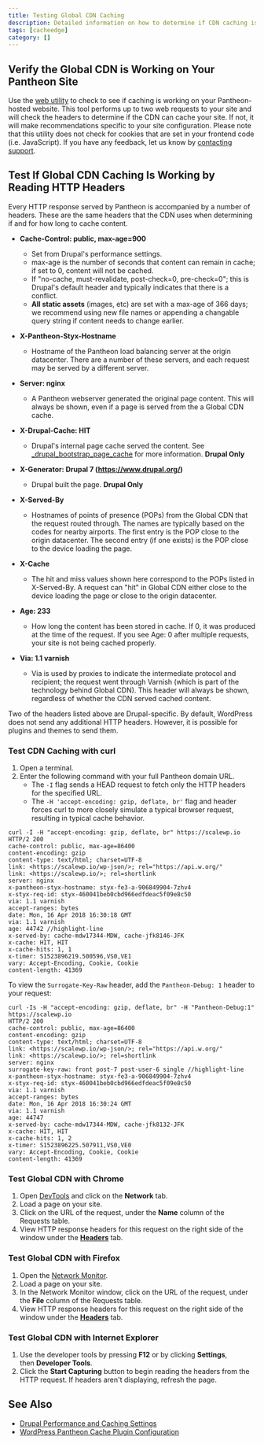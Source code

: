 ```yaml
---
title: Testing Global CDN Caching
description: Detailed information on how to determine if CDN caching is working on your site.
tags: [cacheedge]
category: []
---
```

## Verify the Global CDN is Working on Your Pantheon Site

Use the [web utility](https://varnishcheck.pantheon.io/) to check to see if caching is working on your Pantheon-hosted website. This tool performs up to two web requests to your site and will check the headers to determine if the CDN can cache your site. If not, it will make recommendations specific to your site configuration. Please note that this utility does not check for cookies that are set in your frontend code (i.e. JavaScript). If you have any feedback, let us know by [contacting support](/support).

## Test If Global CDN Caching Is Working by Reading HTTP Headers

Every HTTP response served by Pantheon is accompanied by a number of headers. These are the same headers that the CDN uses when determining if and for how long to cache content.

- **Cache-Control: public, max-age=900**
  - Set from Drupal's performance settings.
  - max-age is the number of seconds that content can remain in cache; if set to 0, content will not be cached.
  - If "no-cache, must-revalidate, post-check=0, pre-check=0"; this is Drupal's default header and typically indicates that there is a conflict.
  - **All static assets** (images, etc) are set with a max-age of 366 days; we recommend using new file names or appending a changable query string if content needs to change earlier.

- **X-Pantheon-Styx-Hostname**
  - Hostname of the Pantheon load balancing server at the origin datacenter. There are a number of these servers, and each request may be served by a different server.

- **Server: nginx**
  - A Pantheon webserver generated the original page content. This will always be shown, even if a page is served from the a Global CDN cache.

- **X-Drupal-Cache: HIT**
  - Drupal's internal page cache served the content. See  [\_drupal\_bootstrap\_page\_cache](https://api.drupal.org/api/drupal/includes%21bootstrap.inc/function/_drupal_bootstrap_page_cache/7) for more information.  **Drupal Only**

- **X-Generator: Drupal 7 (https://www.drupal.org/)**
  - Drupal built the page. **Drupal Only**

- **X-Served-By**
  - Hostnames of points of presence (POPs) from the Global CDN that the request routed through. The names are typically based on the codes for nearby airports. The first entry is the POP close to the origin datacenter. The second entry (if one exists) is the POP close to the device loading the page.

- **X-Cache**
  - The hit and miss values shown here correspond to the POPs listed in X-Served-By. A request can "hit" in Global CDN either close to the device loading the page or close to the origin datacenter.

- **Age: 233**
  - How long the content has been stored in cache. If 0, it was produced at the time of the request. If you see Age: 0 after multiple requests, your site is not being cached properly.

- **Via: 1.1 varnish**
  - Via is used by proxies to indicate the intermediate protocol and recipient; the request went through Varnish (which is part of the technology behind Global CDN). This header will always be shown, regardless of whether the CDN served cached content.

Two of the headers listed above are Drupal-specific. By default, WordPress does not send any additional HTTP headers. However, it is possible for plugins and themes to send them.

### Test CDN Caching with curl

1. Open a terminal.
1. Enter the following command with your full Pantheon domain URL.
    - The `-I` flag sends a HEAD request to fetch only the HTTP headers for the specified URL.
    - The `-H 'accept-encoding: gzip, deflate, br'` flag and header forces curl to more closely simulate a typical browser request, resulting in typical cache behavior.

  ```bash{outputLines:2-20}
  curl -I -H "accept-encoding: gzip, deflate, br" https://scalewp.io
  HTTP/2 200
  cache-control: public, max-age=86400
  content-encoding: gzip
  content-type: text/html; charset=UTF-8
  link: <https://scalewp.io/wp-json/>; rel="https://api.w.org/"
  link: <https://scalewp.io/>; rel=shortlink
  server: nginx
  x-pantheon-styx-hostname: styx-fe3-a-906849904-7zhv4
  x-styx-req-id: styx-460041beb0cbd966edfdeac5f09e8c50
  via: 1.1 varnish
  accept-ranges: bytes
  date: Mon, 16 Apr 2018 16:30:18 GMT
  via: 1.1 varnish
  age: 44742 //highlight-line
  x-served-by: cache-mdw17344-MDW, cache-jfk8146-JFK
  x-cache: HIT, HIT
  x-cache-hits: 1, 1
  x-timer: S1523896219.500596,VS0,VE1
  vary: Accept-Encoding, Cookie, Cookie
  content-length: 41369
  ```

  To view the `Surrogate-Key-Raw` header, add the `Pantheon-Debug: 1` header to your request:

  ```bash{outputLines:2-21}
  curl -Is -H "accept-encoding: gzip, deflate, br" -H "Pantheon-Debug:1" https://scalewp.io
  HTTP/2 200
  cache-control: public, max-age=86400
  content-encoding: gzip
  content-type: text/html; charset=UTF-8
  link: <https://scalewp.io/wp-json/>; rel="https://api.w.org/"
  link: <https://scalewp.io/>; rel=shortlink
  server: nginx
  surrogate-key-raw: front post-7 post-user-6 single //highlight-line
  x-pantheon-styx-hostname: styx-fe3-a-906849904-7zhv4
  x-styx-req-id: styx-460041beb0cbd966edfdeac5f09e8c50
  via: 1.1 varnish
  accept-ranges: bytes
  date: Mon, 16 Apr 2018 16:30:24 GMT
  via: 1.1 varnish
  age: 44747
  x-served-by: cache-mdw17344-MDW, cache-jfk8132-JFK
  x-cache: HIT, HIT
  x-cache-hits: 1, 2
  x-timer: S1523896225.507911,VS0,VE0
  vary: Accept-Encoding, Cookie, Cookie
  content-length: 41369
  ```

### Test Global CDN with Chrome

1. Open [DevTools](https://developers.google.com/web/tools/chrome-devtools) and click on the **Network** tab.
1. Load a page on your site.
1. Click on the URL of the request, under the **Name** column of the Requests table.
1. View HTTP response headers for this request on the right side of the window under the [**Headers**](https://developers.google.com/web/tools/chrome-devtools/network-performance/reference#headers) tab.

### Test Global CDN with Firefox

1. Open the [Network Monitor](https://developer.mozilla.org/en-US/docs/Tools/Network_Monitor).
1. Load a page on your site.
1. In the Network Monitor window, click on the URL of the request, under the **File** column of the Requests table.
1. View HTTP response headers for this request on the right side of the window under the [**Headers**](https://developer.mozilla.org/en-US/docs/Tools/Network_Monitor#Headers) tab.

### Test Global CDN with Internet Explorer

1. Use the developer tools by pressing **F12** or by clicking **Settings**, then **Developer Tools**.
1. Click the **Start Capturing** button to begin reading the headers from the HTTP request. If headers aren't displaying, refresh the page.


## See Also
- [Drupal Performance and Caching Settings](/drupal-cache/)
- [WordPress Pantheon Cache Plugin Configuration](/wordpress-cache-plugin/)
